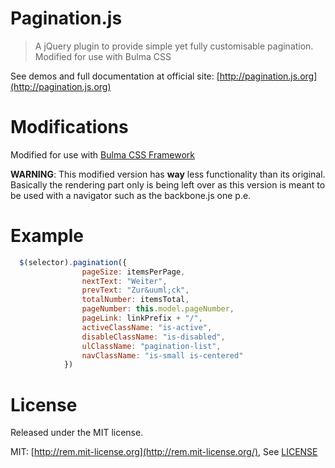# Pagination.js

> A jQuery plugin to provide simple yet fully customisable pagination. Modified
> for use with Bulma CSS

See demos and full documentation at official site: [http://pagination.js.org](http://pagination.js.org)

# Modifications 

Modified for use with [Bulma CSS Framework](https://bulma.io/)

**WARNING**: This modified version has **way** less functionality than its original.
Basically the rendering part only is being left over as this version is meant to be used with a navigator such as the backbone.js one p.e.


# Example

```javascript
  $(selector).pagination({
                pageSize: itemsPerPage,
                nextText: "Weiter",
                prevText: "Zur&uuml;ck",
                totalNumber: itemsTotal,
                pageNumber: this.model.pageNumber,
                pageLink: linkPrefix + "/",
                activeClassName: "is-active",
                disableClassName: "is-disabled",
                ulClassName: "pagination-list",
                navClassName: "is-small is-centered"
            })
```

# License

Released under the MIT license.

MIT: [http://rem.mit-license.org](http://rem.mit-license.org/), See [LICENSE](/LICENSE)
